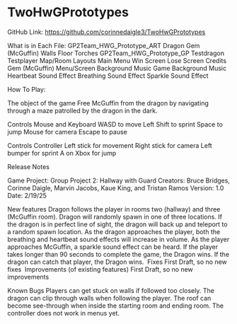# TwoHwGPrototypes
GitHub Link: https://github.com/corinnedaigle3/TwoHwGPrototypes


What is in Each File:
GP2Team<Number>_HWG_Prototype_ART
Dragon
Gem (McGuffin)
Walls
Floor
Torches
GP2Team<Number>_HWG_Prototype_GP
Testdragon
Testplayer
Map/Room Layouts
Main Menu
Win Screen
Lose Screen
Credits
Gem (McGuffin)
Menu/Screen Background Music
Game Background Music
Heartbeat Sound Effect
Breathing Sound Effect
Sparkle Sound Effect




How To Play:


The object of the game
Free McGuffin from the dragon by navigating through a maze patrolled by the dragon in the dark.


Controls Mouse and Keyboard 
WASD to move
Left Shift to sprint
Space to jump
Mouse for camera
Escape to pause


Controls Controller
Left stick for movement
Right stick for camera
Left bumper for sprint
A on Xbox for jump


Release Notes﻿


Game Project: Group Project 2: Hallway with Guard
Creators: Bruce Bridges, Corinne Daigle, Marvin Jacobs, Kaue King, and Tristan Ramos
Version: 1.0
Date: 2/19/25


New features
﻿Dragon follows the player in rooms two (hallway) and three (McGuffin room).
Dragon will randomly spawn in one of three locations.
If the dragon is in perfect line of sight, the dragon will back up and teleport to a random spawn location.
As the dragon approaches the player, both the breathing and heartbeat sound effects will increase in volume.
As the player approaches McGuffin, a sparkle sound effect can be heard.
If the player takes longer than 90 seconds to complete the game, the Dragon wins.
If the dragon can catch that player, the Dragon wins.
﻿
Fixes
﻿First Draft, so no new fixes
﻿
Improvements (of existing features)
﻿First Draft, so no new improvements


Known Bugs
﻿Players can get stuck on walls if followed too closely.
The dragon can clip through walls when following the player.
The roof can become see-through when inside the starting room and ending room.
The controller does not work in menus yet.

